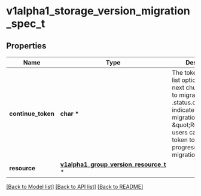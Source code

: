 # v1alpha1_storage_version_migration_spec_t

## Properties
Name | Type | Description | Notes
------------ | ------------- | ------------- | -------------
**continue_token** | **char \*** | The token used in the list options to get the next chunk of objects to migrate. When the .status.conditions indicates the migration is \&quot;Running\&quot;, users can use this token to check the progress of the migration. | [optional] 
**resource** | [**v1alpha1_group_version_resource_t**](v1alpha1_group_version_resource.md) \* |  | 

[[Back to Model list]](../README.md#documentation-for-models) [[Back to API list]](../README.md#documentation-for-api-endpoints) [[Back to README]](../README.md)


